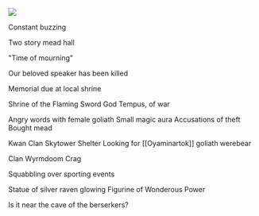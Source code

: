 
![](https://5e.tools/img/adventure/IDRotF/058-01-029.shield-good-mead.webp)

Constant buzzing 

Two story mead hall

"Time of mourning"

Our beloved speaker has been killed

Memorial due at local shrine

Shrine of the Flaming Sword
God Tempus, of war

Angry words with female goliath
Small magic aura
Accusations of theft
Bought mead

Kwan 
Clan Skytower Shelter
Looking for [[Oyaminartok]] goliath werebear

Clan Wyrmdoom Crag

Squabbling over sporting events

Statue of silver raven glowing
Figurine of Wonderous Power

Is it near the cave of the berserkers?


